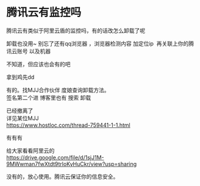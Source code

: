 # 腾讯云有监控吗


腾讯云有类似于阿里云盾的监控吗，有的话改怎么卸载了呢

卸载也没用~ 别忘了还有qq浏览器 ，浏览器检测内容 加定位ip&nbsp;&nbsp;再关联上你的腾讯云账号 以及机器

不知道，但应该也会有的吧

拿到鸡先dd

有的。找MJJ合作伙伴 度娘查询卸载方法。<br />
签名第二个进 博客里也有 搜索 卸载

已经撤离了<br />
详见某位MJJ<br />
https://www.hostloc.com/thread-759441-1-1.html

有有有

给大家看看阿里云的<br />
https://drive.google.com/file/d/1sjJ1M-9MWwman7fwXtdt9trloKyHuCkr/view?usp=sharing<br />
<img id="aimg_jbzqt" onclick="zoom(this, this.src, 0, 0, 0)" class="zoom" src="http://aoil.oss-cn-hangzhou.aliyuncs.com/ossE97JYWCF7TDVRR19II5F.png?Expires=1604085241&amp;OSSAccessKeyId=LTAIuyTQ4QPqHvVY&amp;Signature=AwqoUuaAawUvUwdJ4Notcx%2FB0WY%3D" onmouseover="img_onmouseoverfunc(this)" onload="thumbImg(this)" border="0" alt="" />

没有的，放心使用。腾讯云保证你的信息安全。
